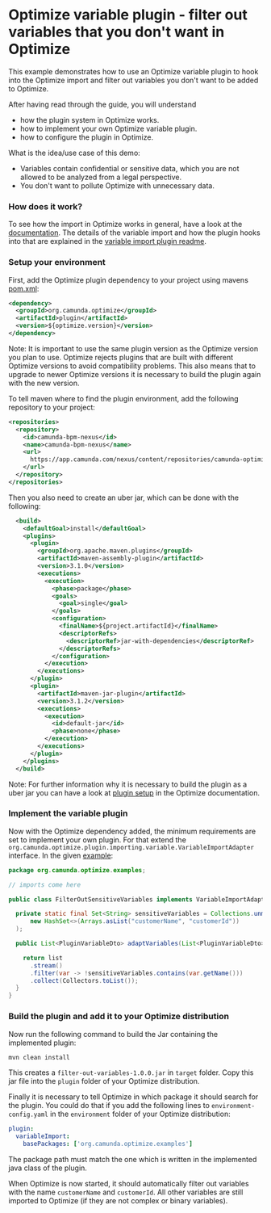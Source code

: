 # Optimize variable plugin - filter out variables that you don't want in Optimize

This example demonstrates how to use an Optimize variable plugin to hook into the
Optimize import and filter out variables you don't want to be added to Optimize. 

After having read through the guide, you will understand

* how the plugin system in Optimize works.
* how to implement your own Optimize variable plugin.
* how to configure the plugin in Optimize.

What is the idea/use case of this demo:

* Variables contain confidential or sensitive data, which you are not allowed to be
analyzed from a legal perspective.
* You don't want to pollute Optimize with unnecessary data.

### How does it work?

To see how the import in Optimize works in general, have a look at the [documentation][4]. 
The details of the variable import and how the plugin hooks into that 
are explained in the [variable import plugin readme][5].

### Setup your environment

First, add the Optimize plugin dependency to your project using mavens [pom.xml][3]:

```xml
<dependency>
  <groupId>org.camunda.optimize</groupId>
  <artifactId>plugin</artifactId>
  <version>${optimize.version}</version>
</dependency>
```
Note: It is important to use the same plugin version as the Optimize version you plan to use.
Optimize rejects plugins that are built with different Optimize versions to avoid compatibility problems.
This also means that to upgrade to newer Optimize versions it is necessary to build the plugin again with the new version.


To tell maven where to find the plugin environment, add the following repository to your project:

```xml
<repositories>
  <repository>
    <id>camunda-bpm-nexus</id>
    <name>camunda-bpm-nexus</name>
    <url>
      https://app.camunda.com/nexus/content/repositories/camunda-optimize
    </url>
  </repository>
</repositories>
```

Then you also need to create an uber jar, which can be done with the following:
```xml
  <build>
    <defaultGoal>install</defaultGoal>
    <plugins>
      <plugin>
        <groupId>org.apache.maven.plugins</groupId>
        <artifactId>maven-assembly-plugin</artifactId>
        <version>3.1.0</version>
        <executions>
          <execution>
            <phase>package</phase>
            <goals>
              <goal>single</goal>
            </goals>
            <configuration>
              <finalName>${project.artifactId}</finalName>
              <descriptorRefs>
                <descriptorRef>jar-with-dependencies</descriptorRef>
              </descriptorRefs>
            </configuration>
          </execution>
        </executions>
      </plugin>
      <plugin>
        <artifactId>maven-jar-plugin</artifactId>
        <version>3.1.2</version>
        <executions>
          <execution>
            <id>default-jar</id>
            <phase>none</phase>
          </execution>
        </executions>
      </plugin>
    </plugins>
  </build>
```
Note: For further information why it is necessary to build the plugin as a uber jar you can have a look
at [plugin setup][6] in the Optimize documentation.


### Implement the variable plugin

Now with the Optimize dependency added, the minimum requirements are set to
implement your own plugin. For that extend the 
`org.camunda.optimize.plugin.importing.variable.VariableImportAdapter` interface. In 
the given [example][2]:

```java
package org.camunda.optimize.examples;

// imports come here

public class FilterOutSensitiveVariables implements VariableImportAdapter {

  private static final Set<String> sensitiveVariables = Collections.unmodifiableSet(
      new HashSet<>(Arrays.asList("customerName", "customerId"))
  );

  public List<PluginVariableDto> adaptVariables(List<PluginVariableDto> list) {

    return list
      .stream()
      .filter(var -> !sensitiveVariables.contains(var.getName()))
      .collect(Collectors.toList());
  }
}
```

### Build the plugin and add it to your Optimize distribution

Now run the following command to build the Jar containing the implemented plugin:

```cmd
mvn clean install
```

This creates a `filter-out-variables-1.0.0.jar` in `target` folder. Copy this
jar file into the `plugin` folder of your Optimize distribution.

Finally it is necessary to tell Optimize in which package it should search for the plugin. You 
could do that if you add the following lines to `environment-config.yaml` in the 
`environment` folder of your Optimize distribution:
```yaml
plugin:
  variableImport:
    basePackages: ['org.camunda.optimize.examples']
```

The package path must match the one which is written in the implemented java class of the plugin.

When Optimize is now started, it should automatically filter out variables with the name `customerName`
and `customerId`. All other variables are still imported to Optimize (if they are not complex or 
binary variables).

[2]: src/main/java/org/camunda/optimize/examples/FilterOutSensitiveVariables.java
[3]: pom.xml
[4]: https://docs.camunda.org/optimize/latest/technical-guide/import/import-overview/
[5]: ../README.md
[6]: https://docs.camunda.org/optimize/latest/technical-guide/plugins/#setup-your-environment
